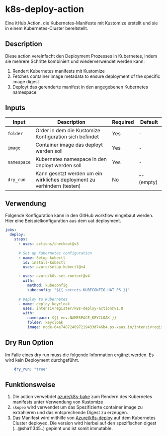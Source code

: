 # k8s-deploy-action

Eine itHub Action, die Kubernetes-Manifeste mit Kustomize erstellt und sie in einem Kubernetes-Cluster bereitstellt.

## Description

Diese action vereinfacht den Deployment Prozesses in Kubernetes, indem sie mehrere Schritte kombiniert und wiederverwendet werden kann:

1. Rendert Kubernetes manifests mit Kustomize
2. Fetches container image metadata to ensure deployment of the specific image digest
3. Deployt das gerenderte manifest in den angegebenen Kubernetes namespace


## Inputs

| Input | Description | Required | Default |
|-------|-------------|----------|---------|
| `folder` | Order in dem die Kustomize Konfiguration sich befindet | Yes | - |
| `image` | Container image das deployt werden soll | Yes | - |
| `namespace` | Kubernetes namespace in den deployt werden soll | Yes | - |
| `dry_run` | Kann gesetzt werden um ein wirkliches deployment zu verhindern (testen) | No | `""` (empty) |

## Verwendung

Folgende Konfiguration kann in den GitHub workflow eingebaut werden.
Hier eine Beispielkonfiguration aus dem uat deployment.

```yaml
jobs:
  deploy:
    steps:
      - uses: actions/checkout@v3
      
      # Set up Kubernetes configuration
      - name: Setup kubectl
        id: install-kubectl
        uses: azure/setup-kubectl@v4

      - uses: azure/k8s-set-context@v4
        with:
          method: kubeconfig
          kubeconfig: "${{ secrets.KUBECONFIG_UAT_PS }}"
      
      # Deploy to Kubernetes
      - name: deploy keycloak
        uses: intensivregister/k8s-deploy-action@v1.8
        with:
          namespace: ${{ env.NAMESPACE_KEYCLOAK }}
          folder: keycloak
          image: node-64e748724697219433d746b4.ps-xaas.io/intensivregister/keycloak-theme:${{ env.KEYCLOAK_THEME_VERSION }}
```

## Dry Run Option

Im Falle eines dry run muss die folgende Information ergänzt werden. Es wird kein Deployment durchgeführt.

```yaml
    dry_run: "true"
```

## Funktionsweise

1. Die action verwebdet [azure/k8s-bake](https://github.com/Azure/k8s-bake) zum Rendern des Kubernetes manifests unter Verwendung von Kustomize
2. `skopeo` wird verwendet um das Spezifizierte container image zu extrahieren und das entsprechende Digest zu erzeugen.
3. Das Manifest wird mithilfe von [Azure/k8s-deploy](https://github.com/Azure/k8s-deploy) auf dem Kubernetes Cluster deployed. Die version wird hierbei auf den spezifischen digest (...@sha11345..) gepinnt und ist somit immutable.
